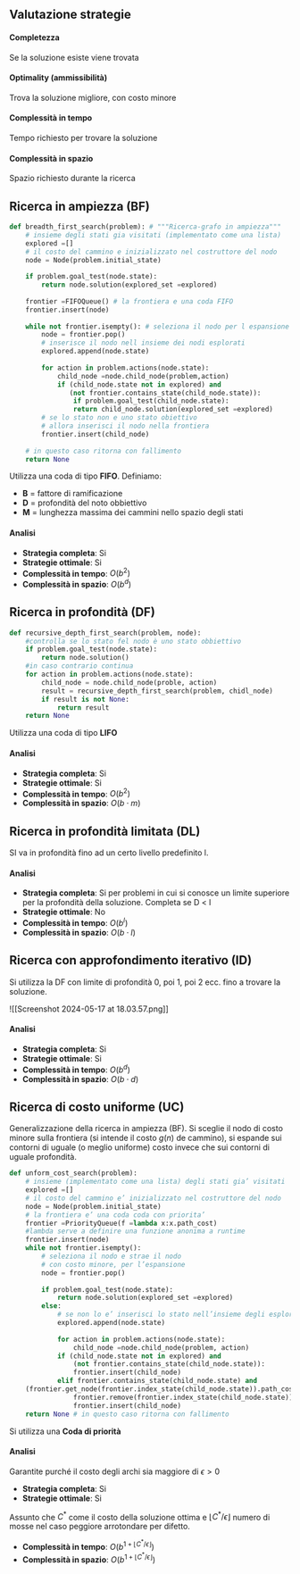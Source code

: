 ## Valutazione strategie
#### Completezza
Se la soluzione esiste viene trovata
#### Optimality (ammissibilità)
Trova la soluzione migliore, con costo minore
#### Complessità in tempo
Tempo richiesto per trovare la soluzione
#### Complessità in spazio 
Spazio richiesto durante la ricerca

## Ricerca in ampiezza (BF)

```python
def breadth_first_search(problem): # """Ricerca-grafo in ampiezza"""
	# insieme degli stati gia visitati (implementato come una lista)
	explored =[] 
	# il costo del cammino e inizializzato nel costruttore del nodo
	node = Node(problem.initial_state) 
	
	if problem.goal_test(node.state):
		return node.solution(explored_set =explored)
		
	frontier =FIFOQueue() # la frontiera e una coda FIFO
	frontier.insert(node)
	
	while not frontier.isempty(): # seleziona il nodo per l espansione
		node = frontier.pop()
		# inserisce il nodo nell insieme dei nodi esplorati
		explored.append(node.state) 
		
		for action in problem.actions(node.state):
			child_node =node.child_node(problem,action)
			if (child_node.state not in explored) and 
			   (not frontier.contains_state(child_node.state)):
				if problem.goal_test(child_node.state):
				return child_node.solution(explored_set =explored)
		# se lo stato non e uno stato obiettivo 
		# allora inserisci il nodo nella frontiera
		frontier.insert(child_node)
		
	# in questo caso ritorna con fallimento
	return None 
```

Utilizza una coda di tipo **FIFO**. Definiamo:
- **B** = fattore di ramificazione
- **D** = profondità del noto obbiettivo
- **M** = lunghezza massima dei cammini nello spazio degli stati
#### Analisi
- **Strategia completa**: Si
- **Strategie ottimale**: Si
- **Complessità in tempo**: $O(b^2)$
- **Complessità in spazio**: $O(b^d)$

## Ricerca in profondità (DF)

```python
def recursive_depth_first_search(problem, node):
	#controlla se lo stato fel nodo è uno stato obbiettivo
	if problem.goal_test(node.state):
		return node.solution()
	#in caso contrario continua
	for action in problem.actions(node.state):
		child_node = node.child_node(proble, action)
		result = recursive_depth_first_search(problem, chidl_node)
		if result is not None:
			return result
	return None
```

Utilizza una coda di tipo **LIFO**
#### Analisi
- **Strategia completa**: Si
- **Strategie ottimale**: Si
- **Complessità in tempo**: $O(b^2)$
- **Complessità in spazio**: $O(b \cdot m)$
## Ricerca in profondità limitata (DL)
SI va in profondità fino ad un certo livello predefinito l.
#### Analisi
- **Strategia completa**: Si per problemi in cui si conosce un limite superiore per la profondità della soluzione. Completa se D < l
- **Strategie ottimale**: No
- **Complessità in tempo**: $O(b^l)$
- **Complessità in spazio**: $O(b \cdot l)$
## Ricerca con approfondimento iterativo (ID)
Si utilizza la DF con limite di profondità 0, poi 1, poi 2 ecc. fino a trovare la soluzione.

![[Screenshot 2024-05-17 at 18.03.57.png]]

#### Analisi
- **Strategia completa**: Si 
- **Strategie ottimale**: Si
- **Complessità in tempo**: $O(b^d)$
- **Complessità in spazio**: $O(b \cdot d)$
## Ricerca di costo uniforme (UC)
Generalizzazione della ricerca in ampiezza (BF). Si sceglie il nodo di costo minore sulla frontiera (si intende il costo $g(n)$ de cammino), si espande sui contorni di uguale (o meglio uniforme) costo invece che sui contorni di uguale profondità.

```python
def unform_cost_search(problem):
	# insieme (implementato come una lista) degli stati gia’ visitati
	explored =[] 
	# il costo del cammino e’ inizializzato nel costruttore del nodo
	node = Node(problem.initial_state) 
	# la frontiera e’ una coda coda con priorita’
	frontier =PriorityQueue(f =lambda x:x.path_cost) 
	#lambda serve a definire una funzione anonima a runtime
	frontier.insert(node)
	while not frontier.isempty():
		# seleziona il nodo e strae il nodo 
		# con costo minore, per l’espansione
		node = frontier.pop() 
	
		if problem.goal_test(node.state):
			return node.solution(explored_set =explored)
		else:
			# se non lo e’ inserisci lo stato nell’insieme degli esplorati
			explored.append(node.state)
			
			for action in problem.actions(node.state):
				child_node =node.child_node(problem, action)
			if (child_node.state not in explored) and 
				(not frontier.contains_state(child_node.state)):
				frontier.insert(child_node)
			elif frontier.contains_state(child_node.state) and
	(frontier.get_node(frontier.index_state(child_node.state)).path_cost >child_node.path_cost):
				frontier.remove(frontier.index_state(child_node.state))
				frontier.insert(child_node)
	return None # in questo caso ritorna con fallimento
```
Si utilizza una **Coda di priorità**
#### Analisi
Garantite purché il costo degli archi sia maggiore di $\epsilon > 0$
- **Strategia completa**: Si 
- **Strategie ottimale**: Si

Assunto che $C^*$ come il costo della soluzione ottima e $\lfloor C^* / \epsilon \rfloor$ numero di mosse nel caso peggiore arrotondare per difetto.
- **Complessità in tempo**: $O(b^{1 + \lfloor C^* / \epsilon \rfloor})$
- **Complessità in spazio**: $O(b^{1 + \lfloor C^* / \epsilon \rfloor})$

